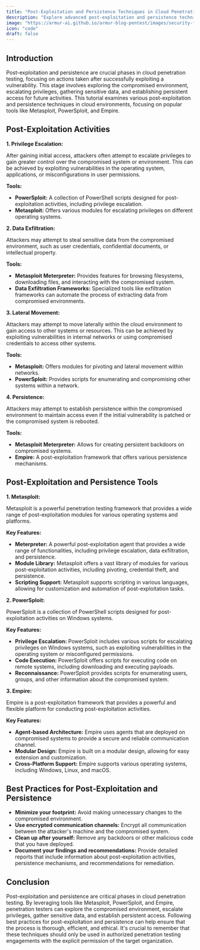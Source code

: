 ```yaml
---
title: "Post-Exploitation and Persistence Techniques in Cloud Penetration Testing"
description: "Explore advanced post-exploitation and persistence techniques in cloud environments using tools like Metasploit, PowerSploit, and Empire."
image: "https://armur-ai.github.io/armur-blog-pentest/images/security-fundamentals.png"
icon: "code"
draft: false
---
```


## Introduction

Post-exploitation and persistence are crucial phases in cloud penetration testing, focusing on actions taken after successfully exploiting a vulnerability. This stage involves exploring the compromised environment, escalating privileges, gathering sensitive data, and establishing persistent access for future activities. This tutorial examines various post-exploitation and persistence techniques in cloud environments, focusing on popular tools like Metasploit, PowerSploit, and Empire.


## Post-Exploitation Activities

**1. Privilege Escalation:**

After gaining initial access, attackers often attempt to escalate privileges to gain greater control over the compromised system or environment. This can be achieved by exploiting vulnerabilities in the operating system, applications, or misconfigurations in user permissions.

**Tools:**

* **PowerSploit:**  A collection of PowerShell scripts designed for post-exploitation activities, including privilege escalation.
* **Metasploit:** Offers various modules for escalating privileges on different operating systems.

**2. Data Exfiltration:**

Attackers may attempt to steal sensitive data from the compromised environment, such as user credentials, confidential documents, or intellectual property.

**Tools:**

* **Metasploit Meterpreter:** Provides features for browsing filesystems, downloading files, and interacting with the compromised system.
* **Data Exfiltration Frameworks:**  Specialized tools like exfiltration frameworks can automate the process of extracting data from compromised environments.

**3. Lateral Movement:**

Attackers may attempt to move laterally within the cloud environment to gain access to other systems or resources. This can be achieved by exploiting vulnerabilities in internal networks or using compromised credentials to access other systems.

**Tools:**

* **Metasploit:** Offers modules for pivoting and lateral movement within networks.
* **PowerSploit:** Provides scripts for enumerating and compromising other systems within a network.


**4. Persistence:**

Attackers may attempt to establish persistence within the compromised environment to maintain access even if the initial vulnerability is patched or the compromised system is rebooted.

**Tools:**

* **Metasploit Meterpreter:** Allows for creating persistent backdoors on compromised systems.
* **Empire:** A post-exploitation framework that offers various persistence mechanisms.


## Post-Exploitation and Persistence Tools

**1. Metasploit:**

Metasploit is a powerful penetration testing framework that provides a wide range of post-exploitation modules for various operating systems and platforms. 

**Key Features:**

* **Meterpreter:**  A powerful post-exploitation agent that provides a wide range of functionalities, including privilege escalation, data exfiltration, and persistence.
* **Module Library:** Metasploit offers a vast library of modules for various post-exploitation activities, including pivoting, credential theft, and persistence.
* **Scripting Support:** Metasploit supports scripting in various languages, allowing for customization and automation of post-exploitation tasks.


**2. PowerSploit:**

PowerSploit is a collection of PowerShell scripts designed for post-exploitation activities on Windows systems. 

**Key Features:**

* **Privilege Escalation:** PowerSploit includes various scripts for escalating privileges on Windows systems, such as exploiting vulnerabilities in the operating system or misconfigured permissions.
* **Code Execution:** PowerSploit offers scripts for executing code on remote systems, including downloading and executing payloads.
* **Reconnaissance:** PowerSploit provides scripts for enumerating users, groups, and other information about the compromised system.


**3. Empire:**

Empire is a post-exploitation framework that provides a powerful and flexible platform for conducting post-exploitation activities. 

**Key Features:**

* **Agent-based Architecture:** Empire uses agents that are deployed on compromised systems to provide a secure and reliable communication channel.
* **Modular Design:** Empire is built on a modular design, allowing for easy extension and customization.
* **Cross-Platform Support:** Empire supports various operating systems, including Windows, Linux, and macOS.

## Best Practices for Post-Exploitation and Persistence

* **Minimize your footprint:**  Avoid making unnecessary changes to the compromised environment.
* **Use encrypted communication channels:** Encrypt all communication between the attacker's machine and the compromised system.
* **Clean up after yourself:** Remove any backdoors or other malicious code that you have deployed.
* **Document your findings and recommendations:** Provide detailed reports that include information about post-exploitation activities, persistence mechanisms, and recommendations for remediation.


## Conclusion

Post-exploitation and persistence are critical phases in cloud penetration testing. By leveraging tools like Metasploit, PowerSploit, and Empire, penetration testers can explore the compromised environment, escalate privileges, gather sensitive data, and establish persistent access. Following best practices for post-exploitation and persistence can help ensure that the process is thorough, efficient, and ethical. It's crucial to remember that these techniques should only be used in authorized penetration testing engagements with the explicit permission of the target organization.